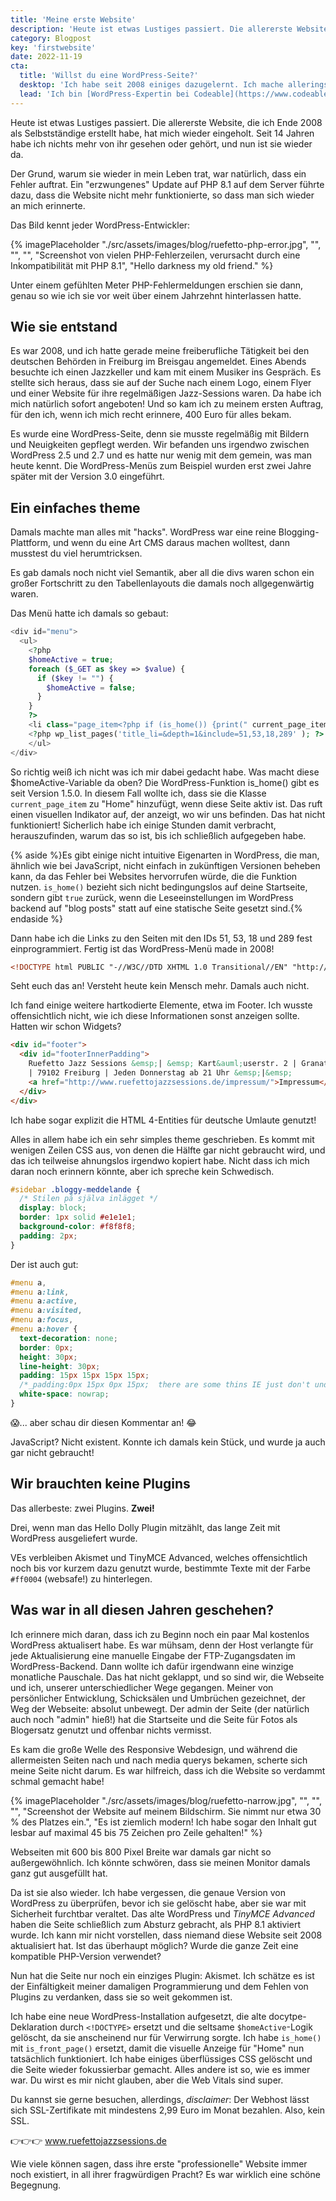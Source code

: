 ```yaml
---
title: 'Meine erste Website'
description: 'Heute ist etwas Lustiges passiert. Die allererste Website, die ich Ende 2008 als Selbstständige erstellt habe, hat mich wieder eingeholt. Seit 14 Jahren habe ich nichts mehr von ihr gesehen oder gehört, und nun ist sie wieder da.'
category: Blogpost
key: 'firstwebsite'
date: 2022-11-19
cta:
  title: 'Willst du eine WordPress-Seite?'
  desktop: 'Ich habe seit 2008 einiges dazugelernt. Ich mache allerings immer noch WordPress-Seiten die recht simpel und langlebig sind.'
  lead: 'Ich bin [WordPress-Expertin bei Codeable](https://www.codeable.io/developers/lene-saile/). Wenn du eine handgemachte, sichere und sehr schnelle WordPress-Website möchtest, kannst du mich jederzeit anschreiben!'
---
```


Heute ist etwas Lustiges passiert. Die allererste Website, die ich Ende 2008 als Selbstständige erstellt habe, hat mich wieder eingeholt. Seit 14 Jahren habe ich nichts mehr von ihr gesehen oder gehört, und nun ist sie wieder da.

Der Grund, warum sie wieder in mein Leben trat, war natürlich, dass ein Fehler auftrat. Ein "erzwungenes" Update auf PHP 8.1 auf dem Server führte dazu, dass die Website nicht mehr funktionierte, so dass man sich wieder an mich erinnerte.

Das Bild kennt jeder WordPress-Entwickler:

{% imagePlaceholder "./src/assets/images/blog/ruefetto-php-error.jpg", "", "", "", "Screenshot von vielen PHP-Fehlerzeilen, verursacht durch eine Inkompatibilität mit PHP 8.1", "Hello darkness my old friend." %}

Unter einem gefühlten Meter PHP-Fehlermeldungen erschien sie dann, genau so wie ich sie vor weit über einem Jahrzehnt hinterlassen hatte.

## Wie sie entstand

Es war 2008, und ich hatte gerade meine freiberufliche Tätigkeit bei den deutschen Behörden in Freiburg im Breisgau angemeldet. Eines Abends besuchte ich einen Jazzkeller und kam mit einem Musiker ins Gespräch. Es stellte sich heraus, dass sie auf der Suche nach einem Logo, einem Flyer und einer Website für ihre regelmäßigen Jazz-Sessions waren. Da habe ich mich natürlich sofort angeboten! Und so kam ich zu meinem ersten Auftrag, für den ich, wenn ich mich recht erinnere, 400 Euro für alles bekam.

Es wurde eine WordPress-Seite, denn sie musste regelmäßig mit Bildern und Neuigkeiten gepflegt werden. Wir befanden uns irgendwo zwischen WordPress 2.5 und 2.7 und es hatte nur wenig mit dem gemein, was man heute kennt. Die WordPress-Menüs zum Beispiel wurden erst zwei Jahre später mit der Version 3.0 eingeführt.

## Ein einfaches theme

Damals machte man alles mit "hacks". WordPress war eine reine Blogging-Plattform, und wenn du eine Art CMS daraus machen wolltest, dann musstest du viel herumtricksen.

Es gab damals noch nicht viel Semantik, aber all die divs waren schon ein großer Fortschritt zu den Tabellenlayouts die damals noch allgegenwärtig waren.

Das Menü hatte ich damals so gebaut:

```php
<div id="menu">
  <ul>
    <?php
    $homeActive = true;
    foreach ($_GET as $key => $value) {
      if ($key != "") {
        $homeActive = false;
      }
    }
    ?>
    <li class="page_item<?php if (is_home()) {print(" current_page_item");} ?>"><a href="<?php echo get_option('home'); ?>" title="Home" id="subitemmenu0">Home</a></li>
    <?php wp_list_pages('title_li=&depth=1&include=51,53,18,289' ); ?>
    </ul>
</div>
```

So richtig weiß ich nicht was ich mir dabei gedacht habe. Was macht diese $homeActive-Variable da oben? Die WordPress-Funktion is_home() gibt es seit Version 1.5.0. In diesem Fall wollte ich, dass sie die Klasse `current_page_item` zu "Home" hinzufügt, wenn diese Seite aktiv ist. Das ruft einen visuellen Indikator auf, der anzeigt, wo wir uns befinden. Das hat nicht funktioniert! Sicherlich habe ich einige Stunden damit verbracht, herauszufinden, warum das so ist, bis ich schließlich aufgegeben habe.

{% aside %}Es gibt einige nicht intuitive Eigenarten in WordPress, die man, ähnlich wie bei JavaScript, nicht einfach in zukünftigen Versionen beheben kann, da das Fehler bei Websites hervorrufen würde, die die Funktion nutzen. `is_home()` bezieht sich nicht bedingungslos auf deine Startseite, sondern gibt `true` zurück, wenn die Leseeinstellungen im WordPress backend auf "blog posts" statt auf eine statische Seite gesetzt sind.{% endaside %}

Dann habe ich die Links zu den Seiten mit den IDs 51, 53, 18 und 289 fest einprogrammiert.
Fertig ist das WordPress-Menü made in 2008!

```html
<!DOCTYPE html PUBLIC "-//W3C//DTD XHTML 1.0 Transitional//EN" "http://www.w3.org/TR/xhtml1/DTD/xhtml1-transitional.dtd">
```

Seht euch das an! Versteht heute kein Mensch mehr. Damals auch nicht.

Ich fand einige weitere hartkodierte Elemente, etwa im Footer. Ich wusste offensichtlich nicht, wie ich diese Informationen sonst anzeigen sollte. Hatten wir schon Widgets?

```html
<div id="footer">
  <div id="footerInnerPadding">
    Ruefetto Jazz Sessions &emsp;| &emsp; Kart&auml;userstr. 2 | Granatg&auml;&szlig;le 3
    | 79102 Freiburg | Jeden Donnerstag ab 21 Uhr &emsp;|&emsp;
    <a href="http://www.ruefettojazzsessions.de/impressum/">Impressum</a>
  </div>
</div>
```

Ich habe sogar explizit die HTML 4-Entities für deutsche Umlaute genutzt!

Alles in allem habe ich ein sehr simples theme geschrieben. Es kommt mit wenigen Zeilen CSS aus, von denen die Hälfte gar nicht gebraucht wird, und das ich teilweise ahnungslos irgendwo kopiert habe. Nicht dass ich mich daran noch erinnern könnte, aber ich spreche kein Schwedisch.

```css
#sidebar .bloggy-meddelande {
  /* Stilen på själva inlägget */
  display: block;
  border: 1px solid #e1e1e1;
  background-color: #f8f8f8;
  padding: 2px;
}
```

Der ist auch gut:

```css
#menu a,
#menu a:link,
#menu a:active,
#menu a:visited,
#menu a:focus,
#menu a:hover {
  text-decoration: none;
  border: 0px;
  height: 30px;
  line-height: 30px;
  padding: 15px 15px 15px 15px;
  /*_padding:0px 15px 0px 15px;  there are some thins IE just don't understand about padding */
  white-space: nowrap;
}
```

😱... aber schau dir diesen Kommentar an! 😂

JavaScript? Nicht existent. Konnte ich damals kein Stück, und wurde ja auch gar nicht gebraucht!

## Wir brauchten keine Plugins

Das allerbeste: zwei Plugins. **Zwei!**

Drei, wenn man das Hello Dolly Plugin mitzählt, das lange Zeit mit WordPress ausgeliefert wurde.

VEs verbleiben Akismet und TinyMCE Advanced, welches offensichtlich noch bis vor kurzem dazu genutzt wurde, bestimmte Texte mit der Farbe `#ff0004` (websafe!) zu hinterlegen.

## Was war in all diesen Jahren geschehen?

Ich erinnere mich daran, dass ich zu Beginn noch ein paar Mal kostenlos WordPress aktualisert habe. Es war mühsam, denn der Host verlangte für jede Aktualisierung eine manuelle Eingabe der FTP-Zugangsdaten im WordPress-Backend. Dann wollte ich dafür irgendwann eine winzige monatliche Pauschale. Das hat nicht geklappt, und so sind wir, die Webseite und ich, unserer unterschiedlicher Wege gegangen. Meiner von persönlicher Entwicklung, Schicksälen und Umbrüchen gezeichnet, der Weg der Webseite: absolut unbewegt. Der admin der Seite (der natürlich auch noch "admin" hieß!) hat die Startseite und die Seite für Fotos als Blogersatz genutzt und offenbar nichts vermisst.

Es kam die große Welle des Responsive Webdesign, und während die allermeisten Seiten nach und nach media querys bekamen, scherte sich meine Seite nicht darum. Es war hilfreich, dass ich die Website so verdammt schmal gemacht habe!

{% imagePlaceholder "./src/assets/images/blog/ruefetto-narrow.jpg", "", "", "", "Screenshot der Website auf meinem Bildschirm. Sie nimmt nur etwa 30 % des Platzes ein.", "Es ist ziemlich modern! Ich habe sogar den Inhalt gut lesbar auf maximal 45 bis 75 Zeichen pro Zeile gehalten!" %}

Webseiten mit 600 bis 800 Pixel Breite war damals gar nicht so außergewöhnlich. Ich könnte schwören, dass sie meinen Monitor damals ganz gut ausgefüllt hat.

Da ist sie also wieder. Ich habe vergessen, die genaue Version von WordPress zu überprüfen, bevor ich sie gelöscht habe, aber sie war mit Sicherheit furchtbar veraltet. Das alte WordPress und _TinyMCE Advanced_ haben die Seite schließlich zum Absturz gebracht, als PHP 8.1 aktiviert wurde.
Ich kann mir nicht vorstellen, dass niemand diese Website seit 2008 aktualisiert hat. Ist das überhaupt möglich? Wurde die ganze Zeit eine kompatible PHP-Version verwendet?

Nun hat die Seite nur noch ein einziges Plugin: Akismet. Ich schätze es ist der Einfältigkeit meiner damaligen Programmierung und dem Fehlen von Plugins zu verdanken, dass sie so weit gekommen ist.

Ich habe eine neue WordPress-Installation aufgesetzt, die alte docytpe-Deklaration durch `<!DOCTYPE>` ersetzt und die seltsame `$homeActive`-Logik gelöscht, da sie anscheinend nur für Verwirrung sorgte. Ich habe `is_home()` mit `is_front_page()` ersetzt, damit die visuelle Anzeige für "Home" nun tatsächlich funktioniert. Ich habe einiges überflüssiges CSS gelöscht und die Seite wieder fokussierbar gemacht.
Alles andere ist so, wie es immer war. Du wirst es mir nicht glauben, aber die Web Vitals sind super.

Du kannst sie gerne besuchen, allerdings, _disclaimer_: Der Webhost lässt sich SSL-Zertifikate mit mindestens 2,99 Euro im Monat bezahlen. Also, kein SSL.

👉👉👉 www.ruefettojazzsessions.de

Wie viele können sagen, dass ihre erste "professionelle" Website immer noch existiert, in all ihrer fragwürdigen Pracht? Es war wirklich eine schöne Begegnung.
